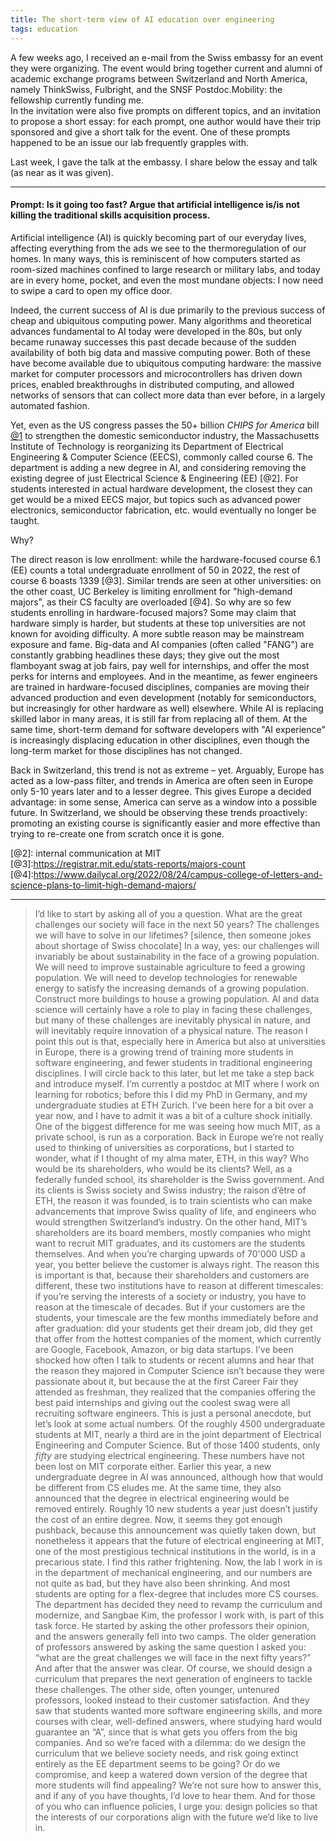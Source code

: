 ```yaml
---
title: The short-term view of AI education over engineering
tags: education
---
```


A few weeks ago, I received an e-mail from the Swiss embassy for an event they were organizing.
The event would bring together current and alumni of academic exchange programs between Switzerland and North America, namely ThinkSwiss, Fulbright, and the SNSF Postdoc.Mobility: the fellowship currently funding me.  
In the invitation were also five prompts on different topics, and an invitation to propose a short essay: for each prompt, one author would have their trip sponsored and give a short talk for the event.
One of these prompts happened to be an issue our lab frequently grapples with.  

Last week, I gave the talk at the embassy. I share below the essay and talk (as near as it was given).

----
#### Prompt: Is it going too fast? Argue that artificial intelligence is/is not killing the traditional skills acquisition process.

Artificial intelligence (AI) is quickly becoming part of our everyday lives, affecting everything from the ads we see to the thermoregulation of our homes.
In many ways, this is reminiscent of how computers started as room-sized machines confined to large research or military labs, and today are in every home, pocket, and even the most mundane objects: I now need to swipe a card to open my office door.  

Indeed, the current success of AI is due primarily to the previous success of cheap and ubiquitous computing power.
Many algorithms and theoretical advances fundamental to AI today were developed in the 80s, but only became runaway successes this past decade because of the sudden availability of both big data and massive computing power.
Both of these have become available due to ubiquitous computing hardware: the massive market for computer processors and microcontrollers has driven down prices, enabled breakthroughs in distributed computing, and allowed networks of sensors that can collect more data than ever before, in a largely automated fashion.  

Yet, even as the US congress passes the 50+ billion _CHIPS for America_ bill [@1] to strengthen the domestic semiconductor industry, the Massachusetts Institute of Technology is reorganizing its Department of Electrical Engineering & Computer Science (EECS), commonly called course 6.
The department is adding a new degree in AI, and considering removing the existing degree of just Electrical Science & Engineering (EE) [@2].
For students interested in actual hardware development, the closest they can get would be a mixed EECS major, but topics such as advanced power electronics, semiconductor fabrication, etc. would eventually no longer be taught.  

Why?  

The direct reason is low enrollment: while the hardware-focused course 6.1 (EE) counts a total undergraduate enrollment of 50 in 2022, the rest of course 6 boasts 1339 [@3].
Similar trends are seen at other universities: on the other coast, UC Berkeley is limiting enrollment for "high-demand majors", as their CS faculty are overloaded [@4].
So why are so few students enrolling in hardware-focused majors?
Some may claim that hardware simply is harder, but students at these top universities are not known for avoiding difficulty.
A more subtle reason may be mainstream exposure and fame.
Big-data and AI companies (often called "FANG") are constantly grabbing headlines these days; they give out the most flamboyant swag at job fairs, pay well for internships, and offer the most perks for interns and employees.
And in the meantime, as fewer engineers are trained in hardware-focused disciplines, companies are moving their advanced production and even development (notably for semiconductors, but increasingly for other hardware as well) elsewhere.
While AI is replacing skilled labor in many areas, it is still far from replacing all of them.
At the same time, short-term demand for software developers with "AI experience" is increasingly displacing education in other disciplines, even though the long-term market for those disciplines has not changed.  

Back in Switzerland, this trend is not as extreme – yet.
Arguably, Europe has acted as a low-pass filter, and trends in America are often seen in Europe only 5-10 years later and to a lesser degree.
This gives Europe a decided advantage: in some sense, America can serve as a window into a possible future.
In Switzerland, we should be observing these trends proactively: promoting an existing course is significantly easier and more effective than trying to re-create one from scratch once it is gone.  

[@1]:https://www.congress.gov/bill/116th-congress/house-bill/7178/cosponsors  
[@2]: internal communication at MIT  
[@3]:https://registrar.mit.edu/stats-reports/majors-count  
[@4]:https://www.dailycal.org/2022/08/24/campus-college-of-letters-and-science-plans-to-limit-high-demand-majors/  

----

> I’d like to start by asking all of you a question. What are the great challenges our society will face in the next 50 years? The challenges we will have to solve in our lifetimes?
> [silence, then someone jokes about shortage of Swiss chocolate]
> In a way, yes: our challenges will invariably be about sustainability in the face of a growing population. We will need to improve sustainable agriculture to feed a growing population. We will need to develop technologies for renewable energy to satisfy the increasing demands of a growing population. Construct more buildings to house a growing population.
> AI and data science will certainly have a role to play in facing these challenges, but many of these challenges are inevitably physical in nature, and will inevitably require innovation of a physical nature.
> The reason I point this out is that, especially here in America but also at universities in Europe, there is a growing trend of training more students in software engineering, and fewer students in traditional engineering disciplines.
> I will circle back to this later, but let me take a step back and introduce myself.
> I’m currently a postdoc at MIT where I work on learning for robotics; before this I did my PhD in Germany, and my undergraduate studies at ETH Zurich. I’ve been here for a bit over a year now, and I have to admit it was a bit of a culture shock initially. One of the biggest difference for me was seeing how much MIT, as a private school, is run as a corporation. Back in Europe we’re not really used to thinking of universities as corporations, but I started to wonder, what if I thought of my alma mater, ETH, in this way? Who would be its shareholders, who would be its clients?
> Well, as a federally funded school, its shareholder is the Swiss government. And its clients is Swiss society and Swiss industry; the raison d’être of ETH, the reason it was founded, is to train scientists who can make advancements that improve Swiss quality of life, and engineers who would strengthen Switzerland’s industry.
> On the other hand, MIT’s shareholders are its board members, mostly companies who might want to recruit MIT graduates, and its customers are the students themselves. And when you’re charging upwards of 70'000 USD a year, you better believe the customer is always right.
> The reason this is important is that, because their shareholders and customers are different, these two institutions have to reason at different timescales: if you’re serving the interests of a society or industry, you have to reason at the timescale of decades. But if your customers are the students, your timescale are the few months immediately before and after graduation: did your students get their dream job, did they get that offer from the hottest companies of the moment, which currently are Google, Facebook, Amazon, or big data startups.
> I’ve been shocked how often I talk to students or recent alumns and hear that the reason they majored in Computer Science isn’t because they were passionate about it, but because the at the first Career Fair they attended as freshman, they realized that the companies offering the best paid internships and giving out the coolest swag were all recruiting software engineers.
> This is just a personal anecdote, but let’s look at some actual numbers. Of the roughly 4500 undergraduate students at MIT, nearly a third are in the joint department of Electrical Engineering and Computer Science. But of those 1400 students, only _fifty_ are studying electrical engineering.
> These numbers have not been lost on MIT corporate either. Earlier this year, a new undergraduate degree in AI was announced, although how that would be different from CS eludes me. At the same time, they also announced that the degree in electrical engineering would be removed entirely. Roughly 10 new students a year just doesn’t justify the cost of an entire degree.
> Now, it seems they got enough pushback, because this announcement was quietly taken down, but nonetheless it appears that the future of electrical engineering at MIT, one of the most prestigious technical institutions in the world, is in a precarious state. I find this rather frightening.
> Now, the lab I work in is in the department of mechanical engineering, and our numbers are not quite as bad, but they have also been shrinking. And most students are opting for a flex-degree that includes more CS courses.
> The department has decided they need to revamp the curriculum and modernize, and Sangbae Kim, the professor I work with, is part of this task force. He started by asking the other professors their opinion, and the answers generally fell into two camps.
> The older generation of professors answered by asking the same question I asked you: “what are the great challenges we will face in the next fifty years?” And after that the answer was clear. Of course, we should design a curriculum that prepares the next generation of engineers to tackle these challenges.
> The other side, often younger, untenured professors, looked instead to their customer satisfaction. And they saw that students wanted more software engineering skills, and more courses with clear, well-defined answers, where studying hard would guarantee an “A”, since that is what gets you offers from the big companies.
> And so we’re faced with a dilemma: do we design the curriculum that we believe society needs, and risk going extinct entirely as the EE department seems to be going? Or do we compromise, and keep a watered down version of the degree that more students will find appealing?
> We’re not sure how to answer this, and if any of you have thoughts, I’d love to hear them.
> And for those of you who can influence policies, I urge you: design policies so that the interests of our corporations align with the future we’d like to live in.